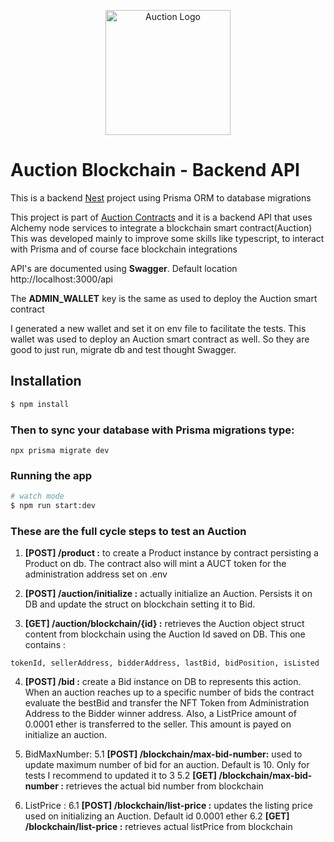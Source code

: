 <p align="center">
  <img src="https://assets-global.website-files.com/60118ca1c2eab61d24bcf151/6329c748f1e3f02c29c9a2a8_BP%20-%20NA%2BSM%20-%201R%20-%20Full%20(2).png" width="200" alt="Auction Logo" /></a>
</p>

# Auction Blockchain - Backend API

This is a backend [Nest](https://github.com/nestjs/nest) project using Prisma ORM to database migrations

This project is part of [Auction Contracts](https://github.com/ronylucca/auction-contracts) and it is a backend API that uses Alchemy node services to integrate a blockchain smart contract(Auction)
This was developed mainly to improve some skills like typescript, to interact with Prisma and of course face blockchain integrations

API's are documented using **Swagger**. Default location http://localhost:3000/api

The **ADMIN_WALLET** key is the same as used to deploy the Auction smart contract

I generated a new wallet and set it on env file to facilitate the tests. This wallet was used to deploy an Auction smart contract as well. So they are good to just run, migrate db and test thought Swagger.

## Installation

```bash
$ npm install
```

### Then to sync your database with Prisma migrations type:

```
npx prisma migrate dev
```

### Running the app

```bash
# watch mode
$ npm run start:dev

```

### These are the full cycle steps to test an Auction

1. **[POST] /product :** to create a Product instance by contract persisting a Product on db. The contract also will mint a AUCT token for the administration address set on .env

2. **[POST] /auction/initialize :** actually initialize an Auction. Persists it on DB and update the struct on blockchain setting it to Bid.

3. **[GET] /auction/blockchain/{id} :** retrieves the Auction object struct content from blockchain using the Auction Id saved on DB. This one contains :

`tokenId, sellerAddress, bidderAddress, lastBid, bidPosition, isListed`

4. **[POST] /bid :** create a Bid instance on DB to represents this action. When an auction reaches up to a specific number of bids the contract evaluate the bestBid and transfer the NFT Token from Administration Address to the Bidder winner address. Also, a ListPrice amount of 0.0001 ether is transferred to the seller. This amount is payed on initialize an auction.

5. BidMaxNumber:
   5.1 **[POST] /blockchain/max-bid-number:** used to update maximum number of bid for an auction. Default is 10. Only for tests I recommend to updated it to 3
   5.2 **[GET] /blockchain/max-bid-number :** retrieves the actual bid number from blockchain

6. ListPrice :
   6.1 **[POST] /blockchain/list-price :** updates the listing price used on initializing an Auction.
   Default id 0.0001 ether
   6.2 **[GET] /blockchain/list-price :** retrieves actual listPrice from blockchain
